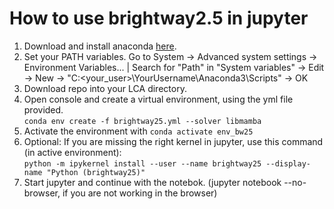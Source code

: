 # How to use brightway2.5 in jupyter
1. Download and install anaconda [here](https://www.anaconda.com/download/success).
2. Set your PATH variables. Go to System -> Advanced system settings -> Environment Variables... | Search for "Path" in "System variables" -> Edit -> New -> "C:\<your_user>\YourUsername\Anaconda3\Scripts" -> OK
3. Download repo into your LCA directory.
4. Open console and create a virtual environment, using the yml file provided.  
```conda env create -f brightway25.yml --solver libmamba```
5. Activate the environment with
```conda activate env_bw25```
6. Optional: If you are missing the right kernel in jupyter, use this command (in active environment):  
```python -m ipykernel install --user --name brightway25 --display-name "Python (brightway25)"```
7. Start jupyter and continue with the notebok. (jupyter notebook --no-browser, if you are not working in the browser)
